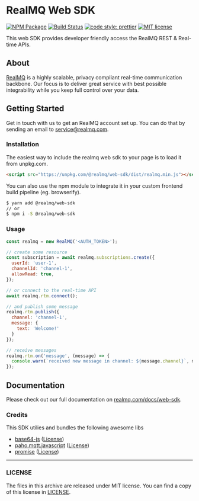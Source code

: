 # RealMQ Web SDK

[![NPM Package](https://img.shields.io/npm/v/@realmq/web-sdk.svg?style=flat-square)](https://www.npmjs.com/package/@realmq/web-sdk)
[![Build Status](https://img.shields.io/travis/RealMQ/realmq-web-sdk/master.svg?style=flat-square)](https://travis-ci.org/RealMQ/realmq-web-sdk)
[![code style: prettier](https://img.shields.io/badge/code_style-prettier-ff69b4.svg?style=flat-square)](https://github.com/prettier/prettier)
[![MIT license](https://img.shields.io/github/license/realmq/realmq-web-sdk.svg?style=flat-square)](LICENSE)

This web SDK provides developer friendly access the RealMQ REST & Real-time APIs.

## About

[RealMQ](https://realmq.com) is a highly scalable, privacy compliant real-time communication backbone.
Our focus is to deliver great service with best possible integrability while you keep full control over your data.

## Getting Started

Get in touch with us to get an RealMQ account set up.
You can do that by sending an email to service@realmq.com.

### Installation

The easiest way to include the realmq web sdk to your page is to load it from unpkg.com.

```html
<script src="https://unpkg.com/@realmq/web-sdk/dist/realmq.min.js"></script>
```

You can also use the npm module to integrate it in your custom frontend build pipeline (eg. browserify).

```bash
$ yarn add @realmq/web-sdk
// or
$ npm i -S @realmq/web-sdk
```

### Usage

```js
const realmq = new RealMQ('<AUTH_TOKEN>');

// create some resource
const subscription = await realmq.subscriptions.create({
  userId: 'user-1',
  channelId: 'channel-1',
  allowRead: true,
});

// or connect to the real-time API
await realmq.rtm.connect();

// and publish some message
realmq.rtm.publish({
  channel: 'channel-1',
  message: {
    text: 'Welcome!'
  }
});

// receive messages
realmq.rtm.on('message', (message) => {
  console.warn(`received new message in channel: ${message.channel}`, message.data)
});
```

## Documentation

Please check out our full documentation on [realmq.com/docs/web-sdk](https://realmq.com/docs/web-sdk).

### Credits

This SDK utilies and bundles the following awesome libs

* [base64-js](https://github.com/beatgammit/base64-js) ([License](https://github.com/beatgammit/base64-js/blob/master/LICENSE))
* [paho.mqtt.javascript](https://github.com/eclipse/paho.mqtt.javascript) ([License](http://www.eclipse.org/org/documents/edl-v10.php))
* [promise](https://github.com/then/promise) ([License](https://github.com/then/promise/blob/master/LICENSE))

---

### LICENSE

The files in this archive are released under MIT license.
You can find a copy of this license in [LICENSE](LICENSE).
